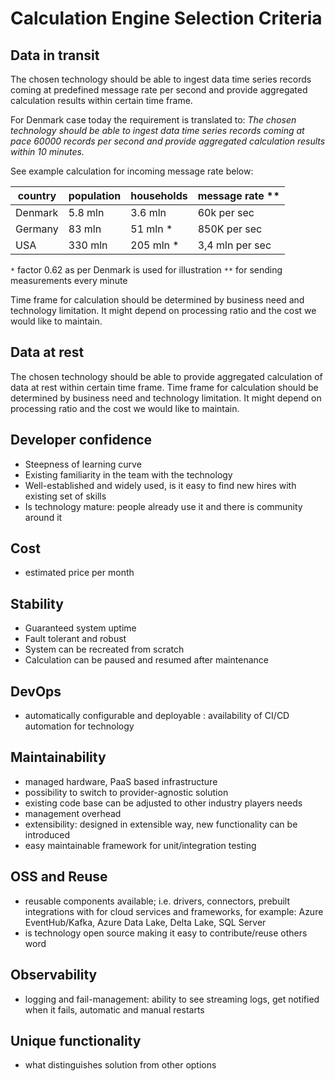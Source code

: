 
# Calculation Engine Selection Criteria

## Data in transit

The chosen technology should be able to ingest data time series records coming at predefined
message rate per second and provide aggregated calculation results within certain time frame.

For Denmark case today the requirement is translated to:
_The chosen technology should be able to ingest data time series records coming at pace 60000 records per second and provide aggregated calculation results within 10 minutes._

See example calculation for incoming message rate below:

| country    | population  | households | message rate  **  |
|------------|-------------|------------|-------------------|
| Denmark    | 5.8 mln     | 3.6 mln    | 60k per sec       |
| Germany    | 83 mln      | 51 mln  *  | 850K per sec      |
| USA        | 330 mln     | 205 mln *  | 3,4 mln per sec   |

`*` factor 0.62 as per Denmark is used for illustration
`**` for sending measurements every minute

Time frame for calculation should be determined by business need and technology limitation.
It might depend on processing ratio and the cost we would like to maintain.

## Data at rest

The chosen technology should be able to provide aggregated calculation of data at rest within certain time frame.
Time frame for calculation should be determined by business need and technology limitation.
It might depend on processing ratio and the cost we would like to maintain.

## Developer confidence

- Steepness of learning curve
- Existing familiarity in the team with the technology
- Well-established and widely used, is it easy to find new hires with existing set of skills
- Is technology mature: people already use it and there is community around it

## Cost

- estimated price per month

## Stability

- Guaranteed system uptime
- Fault tolerant and robust
- System can be recreated from scratch
- Calculation can be paused and resumed after maintenance

## DevOps

- automatically configurable and deployable : availability of CI/CD automation for technology

## Maintainability

- managed hardware, PaaS based infrastructure
- possibility to switch to provider-agnostic solution
- existing code base can be adjusted to other industry players needs
- management overhead
- extensibility: designed in extensible way, new functionality can be introduced
- easy maintainable framework for unit/integration testing

## OSS and Reuse

- reusable components available; i.e. drivers, connectors, prebuilt integrations with for cloud services and frameworks, for example: Azure EventHub/Kafka, Azure Data Lake, Delta Lake, SQL Server
- is technology open source making it easy to contribute/reuse others word

## Observability

- logging and fail-management: ability to see streaming logs, get notified when it fails, automatic and manual restarts

## Unique functionality

- what distinguishes solution from other options
